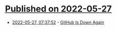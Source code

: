 # [Published on 2022-05-27](index.md)

* [2022-05-27, 07:37:52](https://news.ycombinator.com/item?id=31527008) - [GitHub Is Down Again](https://www.githubstatus.com/incidents/zhtplv7zd052)
